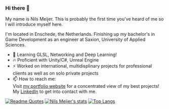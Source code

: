 ### Hi there 👀

My name is Nils Meijer. This is probably the first time you've heard of me so I will introduce myself here. 

I'm located in Enschede, the Netherlands. Finishing up my bachelor's in Game Development as an engineer at Saxion, University of Applied Sciences. 

- 🌱 Learning GLSL, Networking and Deep Learning!
- 🔥 Proficient with Unity/C#, Unreal Engine
- ⚡ Worked on international, multidisplinary projects for professional clients as well as on solo private projects
- 📫 How to reach me:<br>
Visit [my portfolio website](https://nilsmeijer.com) for a concentrated view of my best projects!<br>
My [LinkedIn](https://www.linkedin.com/in/nilsmeijer1/) to get into contact with me.

[![Readme Quotes](https://quotes-github-readme.vercel.app/api?type=horizontal&quote=testing-the-quote-function&theme=dark)](https://github.com/piyushsuthar/github-readme-quotes)
[![Nils Meijer's stats](https://github-readme-stats.vercel.app/api?username=ngmeijer&theme=transparent)](https://github.com/ngmeijer/github-readme-stats) 
[![Top Langs](https://github-readme-stats.vercel.app/api/top-langs/?username=ngmeijer&theme=transparent&hide=tex,shaderlab,postscript)](https://github.com/ngmeijer/github-readme-stats)

<!--
**ngmeijer/ngmeijer** is a ✨ _special_ ✨ repository because its `README.md` (this file) appears on your GitHub profile.

Here are some ideas to get you started:

- 🔭 I’m currently working on ...
- 👯 I’m looking to collaborate on ...
- 🤔 I’m looking for help with ...
- 💬 Ask me about ...
- 📫 How to reach me: ...
- 😄 Pronouns: ...
- ⚡ Fun fact: ...
-->
